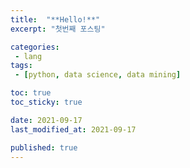 ```yaml
---
title:  "**Hello!**"
excerpt: "첫번째 포스팅"

categories:
 - lang
tags:
 - [python, data science, data mining]

toc: true
toc_sticky: true

date: 2021-09-17
last_modified_at: 2021-09-17

published: true
---
```

